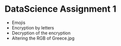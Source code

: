 # DataScience Assignment 1
* Emojis
* Encryption by letters
* Decryption of the encryption
* Altering the RGB of Greece.jpg
